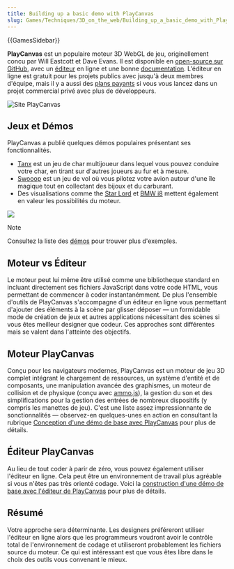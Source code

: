```yaml
---
title: Building up a basic demo with PlayCanvas
slug: Games/Techniques/3D_on_the_web/Building_up_a_basic_demo_with_PlayCanvas
---
```


{{GamesSidebar}}

**PlayCanvas** est un populaire moteur 3D WebGL de jeu, originellement concu par Will Eastcott et Dave Evans. Il est disponible en [open-source sur GitHub](https://github.com/playcanvas/engine), avec un [éditeur](https://developer.playcanvas.com/en/user-manual/designer/) en ligne et une bonne [documentation](https://developer.playcanvas.com/en/). L'éditeur en ligne est gratuit pour les projets publics avec jusqu'à deux membres d'équipe, mais il y a aussi des [plans payants](https://playcanvas.com/plans) si vous vous lancez dans un projet commercial privé avec plus de développeurs.

![Site PlayCanvas](playcanvas-cover.png)

## Jeux et Démos

PlayCanvas a publié quelques démos populaires présentant ses fonctionnalités.

- [Tanx](https://tanx.io) est un jeu de char multijoueur dans lequel vous pouvez conduire votre char, en tirant sur d'autres joueurs au fur et à mesure.
- [Swooop](https://playcanv.as/p/JtL2iqIH) est un jeu de vol où vous pilotez votre avion autour d'une île magique tout en collectant des bijoux et du carburant.
- Des visualisations comme the [Star Lord](https://playcanv.as/b/FQbBsJTd) et [BMW i8](https://playcanv.as/p/RqJJ9oU9) mettent également en valeur les possibilités du moteur.

![](playcanvas-demos.png)

> [!NOTE]
> Consultez la liste des [démos](https://playcanvas.com/explore) pour trouver plus d'exemples.

## Moteur vs Éditeur

Le moteur peut lui même être utilisé comme une bibliotheque standard en incluant directement ses fichiers JavaScript dans votre code HTML, vous permettant de commencer à coder instantanémment. De plus l'ensemble d'outils de PlayCanvas s'accompagne d'un éditeur en ligne vous permettant d'ajouter des éléments à la scène par glisser déposer — un formidable mode de création de jeux et autres applications nécessitant des scènes si vous êtes meilleur designer que codeur. Ces approches sont différentes mais se valent dans l'atteinte des objectifs.

## Moteur PlayCanvas

Conçu pour les navigateurs modernes, PlayCanvas est un moteur de jeu 3D complet intégrant le chargement de ressources, un système d'entité et de composants, une manipulation avancée des graphismes, un moteur de collision et de physique (conçu avec [ammo.js](https://github.com/kripken/ammo.js/)), la gestion du son et des simplifications pour la gestion des entrées de nombreux dispositifs (y compris les manettes de jeu). C'est une liste assez impressionnante de sonctionnalités — observez-en quelques-unes en action en consultant la rubrique [Conception d'une démo de base avec PlayCanvas](/fr/docs/Games/Techniques/3D_on_the_web/Building_up_a_basic_demo_with_PlayCanvas/engine) pour plus de détails.

## Éditeur PlayCanvas

Au lieu de tout coder à parir de zéro, vous pouvez également utiliser l'éditeur en ligne. Cela peut être un environnement de travail plus agréable si vous n'êtes pas très orienté codage. Voici la [construction d'une démo de base avec l'éditeur de PlayCanvas](/fr/docs/Games/Techniques/3D_on_the_web/Building_up_a_basic_demo_with_PlayCanvas/editor) pour plus de détails.

## Résumé

Votre approche sera déterminante. Les designers préféreront utiliser l'éditeur en ligne alors que les programmeurs voudront avoir le contrôle total de l'environnement de codage et utiliseront probablement les fichiers source du moteur. Ce qui est intéressant est que vous êtes libre dans le choix des outils vous convenant le mieux.

